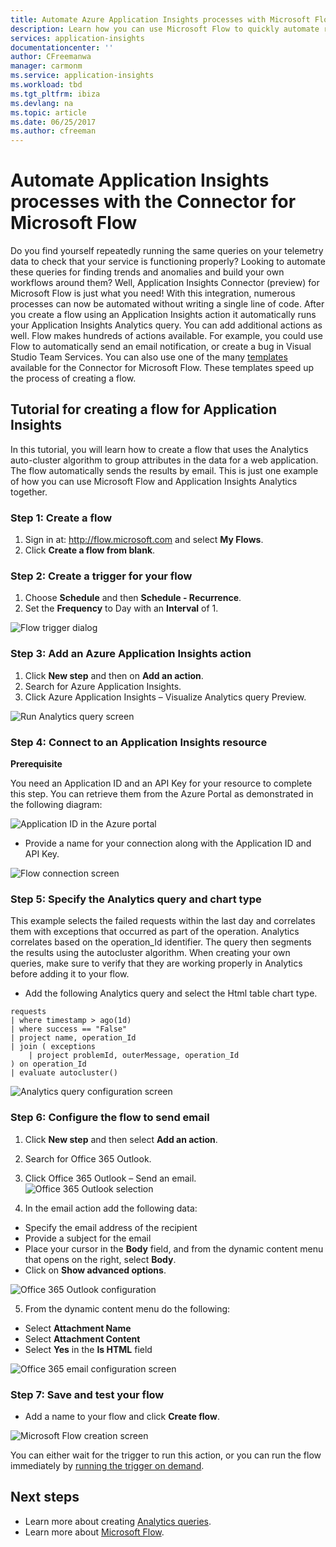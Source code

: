 ```yaml
---
title: Automate Azure Application Insights processes with Microsoft Flow
description: Learn how you can use Microsoft Flow to quickly automate repeatable processes using the Application Insights connector for Flow.
services: application-insights
documentationcenter: ''
author: CFreemanwa
manager: carmonm
ms.service: application-insights
ms.workload: tbd
ms.tgt_pltfrm: ibiza
ms.devlang: na
ms.topic: article
ms.date: 06/25/2017
ms.author: cfreeman
---
```


# Automate Application Insights processes with the Connector for Microsoft Flow

Do you find yourself repeatedly running the same queries on your telemetry data to check that
your service is functioning properly? Looking to automate these queries for finding trends and
anomalies and build your own workflows around them? Well, Application Insights Connector (preview) for Microsoft Flow is just what you need!
With this integration, numerous processes can now be automated without writing a single line of code. After you create a flow using an Application Insights action it automatically runs your Application Insights Analytics query. You can add additional actions as well. Flow makes hundreds of actions available. For example, you could use Flow to automatically send an email notification, or create a bug in Visual Studio Team Services. You can also use one of the many [templates](https://ms.flow.microsoft.com/en-us/connectors/shared_applicationinsights/?slug=azure-application-insights) available for the Connector for Microsoft Flow. These templates speed up the process of creating a flow. 

<!--The Application Insights connector also works with [Azure Power Apps](https://powerapps.microsoft.com/en-us/) and [Azure Logic Apps](https://azure.microsoft.com/services/logic-apps/?v=17.23h). --> 

## Tutorial for creating a flow for Application Insights

In this tutorial, you will learn how to create a flow that uses the Analytics auto-cluster algorithm to group attributes in the data for a web application. The flow automatically sends the results by email. This is just one example of how you can use Microsoft Flow and Application Insights Analytics together. 

### Step 1: Create a flow
1. Sign in at:  http://flow.microsoft.com and select **My Flows**.
2. Click **Create a flow from blank**.

### Step 2: Create a trigger for your flow
1. Choose **Schedule** and then **Schedule - Recurrence**.
2. Set the **Frequency** to Day with an **Interval** of 1.

![Flow trigger dialog](./media/app-insights-automate-with-flow/flow1.png)


### Step 3: Add an Azure Application Insights action
1. Click **New step** and then on **Add an action**.
2. Search for Azure Application Insights.
3. Click Azure Application Insights – Visualize Analytics query Preview.

![Run Analytics query screen](./media/app-insights-automate-with-flow/flow2.png)

### Step 4: Connect to an Application Insights resource

**Prerequisite**

You need an Application ID and an API Key for your resource to complete this step. You can retrieve them from the Azure Portal as demonstrated in the following diagram:

![Application ID in the Azure portal](./media/app-insights-automate-with-flow/appid.png) 

- Provide a name for your connection along with the Application ID and API Key.

![Flow connection screen](./media/app-insights-automate-with-flow/flow3.png)

### Step 5: Specify the Analytics query and chart type
This example selects the failed requests within the last day and correlates them with exceptions that occurred as part of the operation. Analytics correlates based on the operation_Id identifier. The query then segments the results using the autocluster algorithm. 
When creating your own queries, make sure to verify that they are working properly in Analytics before adding it to your flow.

- Add the following Analytics query and select the Html table chart type. 

```
requests
| where timestamp > ago(1d)
| where success == "False"
| project name, operation_Id
| join ( exceptions
    | project problemId, outerMessage, operation_Id
) on operation_Id
| evaluate autocluster()
```
![Analytics query configuration screen](./media/app-insights-automate-with-flow/flow4.png)

### Step 6: Configure the flow to send email

1. Click **New step** and then select **Add an action**.
2. Search for Office 365 Outlook.
3. Click Office 365 Outlook – Send an email.
![Office 365 Outlook selection](./media/app-insights-automate-with-flow/flow2b.png)

4. In the email action add the following data:
 - Specify the email address of the recipient
 - Provide a subject for the email
 - Place your cursor in the **Body** field, and from the dynamic content menu that opens on the right, select **Body**.
 - Click on **Show advanced options**.

 ![Office 365 Outlook configuration](./media/app-insights-automate-with-flow/flow5.png)

5. From the dynamic content menu do the following:
- Select **Attachment Name**
- Select **Attachment Content**
- Select **Yes** in the **Is HTML** field

![Office 365 email configuration screen](./media/app-insights-automate-with-flow/flow7.png)
### Step 7: Save and test your flow
- Add a name to your flow and click **Create flow**.

![Microsoft Flow creation screen](./media/app-insights-automate-with-flow/flow8.png)

You can either wait for the trigger to run this action, or you can run the flow immediately by [running the trigger on demand](https://flow.microsoft.com/blog/run-now-and-six-more-services/).


## Next steps

- Learn more about creating [Analytics queries](app-insights-analytics-using.md).
- Learn more about [Microsoft Flow](https://ms.flow.microsoft.com).



<!--Link references-->





